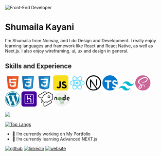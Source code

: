 ![Front-End Developer](https://media-exp2.licdn.com/dms/image/C4E16AQFJlJ-ktdOLVA/profile-displaybackgroundimage-shrink_350_1400/0/1623403757295?e=1660780800&v=beta&t=-hVabECmwaU70TzZlc5GeA4fmprYLLWPkz7BKB7qf-g)

# Shumaila Kayani
I'm Shumaila from Norway, and I do Design and Development. I really enjoy learning languages and framework like React and React Native, as well as Next.js.
I also enjoy wireframing, ui, ux and design in general.
 

## Skills and Experience

<img src="https://github.com/Shumailakayani06/shumailakayani06/blob/main/file_type_html_icon_130541.png" width="50" /><img src="https://github.com/Shumailakayani06/shumailakayani06/blob/main/file_type_css_icon_130661.png" width="50" />
<img src="https://github.com/Shumailakayani06/shumailakayani06/blob/main/file_type_css_icon_130661.png" width="50" />
<img src="https://github.com/Shumailakayani06/shumailakayani06/blob/main/javascript_icon_130900.png" width="50" />
<img src="https://github.com/Shumailakayani06/shumailakayani06/blob/main/react_original_logo_icon_146374.png" width="50" />
<img src="https://github.com/Shumailakayani06/shumailakayani06/blob/main/nextjs_icon_213852.png" width="50" />
<img src="https://github.com/Shumailakayani06/shumailakayani06/blob/main/typescript.png" width="50" />
<img src="https://github.com/Shumailakayani06/shumailakayani06/blob/main/tailwind-css.png" width="50" />
<img src="https://github.com/Shumailakayani06/shumailakayani06/blob/main/sass.png" width="50" />
<img src="https://github.com/Shumailakayani06/shumailakayani06/blob/main/wordpress_logo_icon_167953.png" width="50" />
<img src="https://github.com/Shumailakayani06/shumailakayani06/blob/main/heroku_icon_130912.png" width="50" />
<img src="https://github.com/Shumailakayani06/shumailakayani06/blob/main/strapi_logo_icon_144838.png" width="50" />
<img src="https://github.com/Shumailakayani06/shumailakayani06/blob/main/nodejs.png" width="50" />


<img src="https://github.com/Shumailakayani06/shumailakayani06/blob/main/Pastel%20Green%20New%20Video%20Blog%20Instagram%20Post.gif" width="800" />





 
 [![Top Langs](https://github-readme-stats.vercel.app/api/top-langs/?username=shumailakayani06&layout=compact)](https://github.com/shumaila/github-readme-stats)
 
 
 - 🔭 I’m currently working on My Portfolio 
- 🌱 I’m currently learning Advanced NEXT.js



[<img src='https://cdn.jsdelivr.net/npm/simple-icons@3.0.1/icons/github.svg' alt='github' height='40'>](https://github.com/https://github.com/Shumailakayani06)  [<img src='https://cdn.jsdelivr.net/npm/simple-icons@3.0.1/icons/linkedin.svg' alt='linkedin' height='40'>](https://www.linkedin.com/in/https://www.linkedin.com/in/shumaila-kayani-556aa717a//)  [<img src='https://cdn.jsdelivr.net/npm/simple-icons@3.0.1/icons/icloud.svg' alt='website' height='40'>](https://portfolio-sk-navy.vercel.app/)  

 


